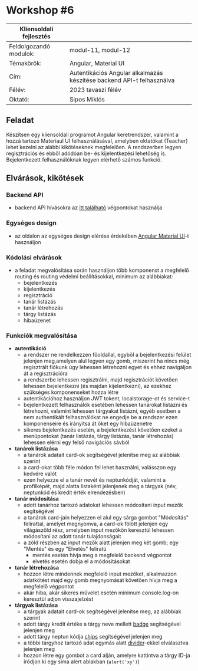 # Workshop #6

| Kliensoldali fejlesztés | |
|-----|---|
| Feldolgozandó modulok: | modul-11, modul-12 |
| Témakörök: | Angular, Material UI |
| Cím: | Autentikációs Angular alkalmazás készítése backend API-t felhasználva |
| Félév: | 2023 tavaszi félév |
| Oktató: | Sipos Miklós |

## Feladat

Készítsen egy kliensoldali programot Angular keretrendszer, valamint a hozzá tartozó Materiaul UI felhasználásával, amelyben oktatókat (Teacher) lehet kezelni az alábbi kikötéseknek megfelelően. A rendszerben legyen regisztrációs és ebből adódóan be- és kijelentkezési lehetőség is. Bejelentkezett felhasználóknak legyen elérhető számos funkció.

## Elvárások, kikötések

### Backend API
- backend API hívásokra az [itt található](https://practiceapi.nikprog.hu/swagger/index.html) végpontokat használja

### Egységes design
- az oldalon az egységes design elérése érdekében [Angular Material UI](https://material.angular.io/)-t használjon

### Kódolási elvárások
- a feladat megvalósítása során használjon több komponenst a megfelelő routing és routing védelmi beállításokkal, minimum az alábbiakat:
    - bejelentkezés
    - kijelentkezés
    - regisztráció
    - tanár listázás
    - tanár létrehozás
    - tárgy listázás
    - hibaüzenet

### Funkciók megvalósítása
- **autentikáció**
    - a rendszer ne rendelkezzen főoldallal, egyből a bejelentkezési felület jelenjen meg,amelyen alul legyen egy gomb, miszerint ha nincs még regisztrált fiókunk úgy lehessen létrehozni egyet és ehhez navigáljon át a regisztrációra
    - a rendszerbe lehessen regisztrálni, majd regisztrációt követően lehessen bejelentkezni (és majdan kijelentkezni), az ezekhez szükséges komponenseket hozza létre
    - autentikációhoz használjon JWT tokent, localstorage-ot és service-t
    - bejelentkezett felhasználók esetében lehessen tanárokat listázni és létrehozni, valamint lehessen tárgyakat listázni, egyéb esetben a nem authentikált felhasználókat ne engedje be a rendszer ezen komponenseire és irányítsa át őket egy hibaüzenetre
    - sikeres bejelentkezés esetén, a bejelentkezést követően ezeket a menüpontokat (tanár listázás, tárgy listázás, tanár létrehozás) lehessen elérni egy felső navigációs sávból
- **tanárok listázása**
    - a tanárok adatait card-ok segítségével jelenítse meg az alábbiak szerint
    - a card-okat több féle módon fel lehet használni, valásszon egy kedvére valót
    - ezen helyezze el a tanár nevét és neptunkódját, valamint a profilképét, majd alatta listaként jelenjenek meg a tárgyak (név, neptunkód és kredit érték elrendezésben)
- **tanár módosítása**
    - adott tanárhoz tartozó adatokat lehessen módosítani input mezők segítségével
    - a tanárok card-jain helyezzen el alul egy sárga gombot "Módosítás" felirattal, amelyet megnyomva, a card-ok fölött jelenjen egy világászöld rész, amelyben input mezőkön keresztül lehessen módosítani az adott tanár tulajdonságait
    - a zöld részben az input mezők alatt jelenjen meg két gomb; egy "Mentés" és egy "Elvetés" feliratú
        - mentés esetén hívja meg a megfelelő backend végpontot
        - elvetés esetén dobja el a módosításokat
- **tanár létrehozása**
    - hozzon létre mindennek megfelelő input mezőket, alkalmazzon adatkötést majd egy gomb megnyomását követően hívja meg a megfelelő végpontot
    - akár hiba, akár sikeres művelet esetén minimum console.log-on keresztül adjon visszajelzést
- **tárgyak listázása**
    - a tárgyak adatait card-ok segítségével jelenítse meg, az alábbiak szerint
    - adott tárgy kredit értéke a tárgy neve mellett [badge](https://material.angular.io/components/badge/overview) segítségével jelenjen meg
    - adott tárgy neptun kódja [chips](https://material.angular.io/components/chips/overview) segítségével jelenjen meg
    - a többi tárgyhoz tartozó adat egymás alatt [divider](https://material.angular.io/components/divider/overview8)-ekkel elválasztva jelenjen meg
    - hozzon létre egy gombot a card alján, amelyre kattintva a tárgy ID-ja íródjon ki egy sima alert ablakban (`alert('xy')`)